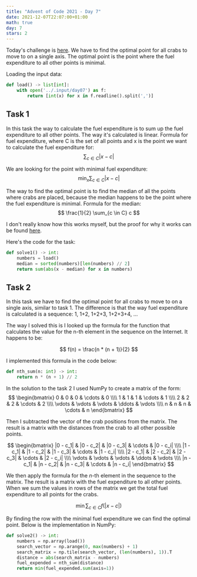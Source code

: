 ```yaml
---
title: "Advent of Code 2021 - Day 7"
date: 2021-12-07T22:07:00+01:00
math: true
day: 7
stars: 2
---
```


Today's challenge is [here](https://adventofcode.com/2021/day/7). We have to find the optimal point for all crabs to move to on a single axis. The optimal point is the point where the fuel expenditure to all other points is minimal.

Loading the input data:
```python
def load() -> list[int]:
    with open('../.input/day07') as f:
        return [int(x) for x in f.readline().split(',')]
```

## Task 1
In this task the way to calculate the fuel expenditure is to sum up the fuel expenditure to all other points. The way it's calculated is linear. Formula for fuel expenditure, where C is the set of all points and x is the point we want to calculate the fuel expenditure for:
$$
\sum_{c \in C} |x - c|
$$

We are looking for the point with minimal fuel expenditure:
$$
\min_{x} \sum_{c \in C} |x - c|
$$

The way to find the optimal point is to find the median of all the points where crabs are placed, because the median happens to be the point where the fuel expenditure is minimal. Formula for the median:
$$
\frac{1}{2} \sum_{c \in C} c
$$

I don't really know how this works myself, but the proof for why it works can be found [here](https://math.stackexchange.com/questions/113270/the-median-minimizes-the-sum-of-absolute-deviations-the-ell-1-norm).

Here's the code for the task:
```python
def solve1() -> int:
    numbers = load()
    median = sorted(numbers)[len(numbers) // 2]
    return sum(abs(x - median) for x in numbers)
```

## Task 2
In this task we have to find the optimal point for all crabs to move to on a single axis, similar to task 1. The difference is that the way fuel expenditure is calculated is a sequence: 1, 1+2, 1+2+3, 1+2+3+4, ...

The way I solved this is I looked up the formula for the function that calculates the value for the n-th element in the sequence on the Internet. It happens to be:

$$
f(n) = \frac{n * (n + 1)}{2}
$$

I implemented this formula in the code below:
```python
def nth_sum(n: int) -> int:
    return n * (n + 1) // 2
```

In the solution to the task 2 I used NumPy to create a matrix of the form:
$$
\begin{bmatrix} 0 & 0 & 0 & \cdots & 0 \\\\ 1 & 1 & 1 & \cdots & 1 \\\\ 2 & 2 & 2 & \cdots & 2 \\\\ \vdots & \vdots & \vdots & \ddots & \vdots \\\\ n & n & n & \cdots & n \end{bmatrix}
$$

Then I subtracted the vector of the crab positions from the matrix. The result is a matrix with the distances from the crab to all other possible points.

$$
\begin{bmatrix} |0 - c_1| & |0 - c_2| & |0 - c_3| & \cdots & |0 - c_i| \\\\ |1 - c_1| & |1 - c_2| & |1 - c_3| & \cdots & |1 - c_i| \\\\ |2 - c_1| & |2 - c_2| & |2 - c_3| & \cdots & |2 - c_i| \\\\ \vdots & \vdots & \vdots & \ddots & \vdots \\\\ |n - c_1| & |n - c_2| & |n - c_3| & \cdots & |n - c_i| \end{bmatrix}
$$

We then apply the formula for the $n$-th element in the sequence to the matrix. The result is a matrix with the fuel expenditure to all other points. When we sum the values in rows of the matrix we get the total fuel expenditure to all points for the crabs.

$$
\min \sum_{c \in C} f(|x - c|)
$$

By finding the row with the minimal fuel expenditure we can find the optimal point. Below is the implementation in NumPy:
```python
def solve2() -> int:
    numbers = np.array(load())
    search_vector = np.arange(0, max(numbers) + 1)
    search_matrix = np.tile(search_vector, (len(numbers), 1)).T
    distance = abs(search_matrix - numbers)
    fuel_expended = nth_sum(distance)
    return min(fuel_expended.sum(axis=1))
```

